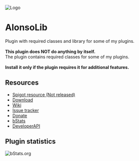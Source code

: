 ![Logo](https://i.imgur.com/Ovka2nF.png)
# AlonsoLib
Plugin with required classes and library for some of my plugins.\
\
**This plugin does NOT do anything by itself.**\
The plugin contains required classes for some of my plugins.\
\
**Install it only if the plugin requires it for additional features.**
## Resources
- [Spigot resource (Not released)](https://github.com/AlonsoAliaga/AlonsoLib/)
- [Download](https://github.com/AlonsoAliaga/AlonsoLib/releases)
- [Wiki](https://github.com/AlonsoAliaga/AlonsoLib/wiki)
- [Issue tracker](https://github.com/AlonsoAliaga/AlonsoLib/issues)
- [Donate](https://paypal.me/AlonsoAliaga)
- [bStats](https://bstats.org/plugin/bukkit/AlonsoLib/12887)
- [DeveloperAPI](https://github.com/AlonsoAliaga/AlonsoBungee/wiki/AlonsoLib)

## Plugin statistics
![bStats.org](https://bstats.org/signatures/bukkit/AlonsoLib.svg)
